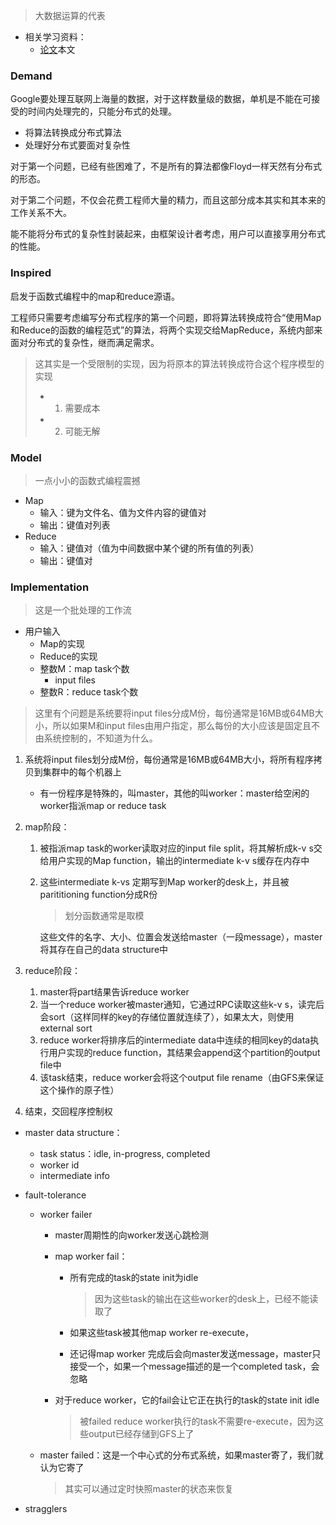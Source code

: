 >大数据运算的代表

+ 相关学习资料：
	+ [论文](http://nil.csail.mit.edu/6.824/2022/papers/mapreduce.pdf)本文

### Demand

Google要处理互联网上海量的数据，对于这样数量级的数据，单机是不能在可接受的时间内处理完的，只能分布式的处理。
+ 将算法转换成分布式算法
+ 处理好分布式要面对复杂性

对于第一个问题，已经有些困难了，不是所有的算法都像Floyd一样天然有分布式的形态。

对于第二个问题，不仅会花费工程师大量的精力，而且这部分成本其实和其本来的工作关系不大。

能不能将分布式的复杂性封装起来，由框架设计者考虑，用户可以直接享用分布式的性能。

### Inspired

启发于函数式编程中的map和reduce源语。

工程师只需要考虑编写分布式程序的第一个问题，即将算法转换成符合“使用Map和Reduce的函数的编程范式”的算法，将两个实现交给MapReduce，系统内部来面对分布式的复杂性，继而满足需求。

>这其实是一个受限制的实现，因为将原本的算法转换成符合这个程序模型的实现
>+ 1. 需要成本
>+ 2. 可能无解

### Model
>一点小小的函数式编程震撼

+ Map
	+ 输入：键为文件名、值为文件内容的键值对
	+ 输出：键值对列表
+ Reduce
	+ 输入：键值对（值为中间数据中某个键的所有值的列表）
	+ 输出：键值对

### Implementation
>这是一个批处理的工作流

+ 用户输入
	+ Map的实现
	+ Reduce的实现
	+ 整数M：map task个数
		+ input files
	+ 整数R：reduce task个数
>这里有个问题是系统要将input files分成M份，每份通常是16MB或64MB大小，所以如果M和input files由用户指定，那么每份的大小应该是固定且不由系统控制的，不知道为什么。

1. 系统将input files划分成M份，每份通常是16MB或64MB大小，将所有程序拷贝到集群中的每个机器上
	+ 有一份程序是特殊的，叫master，其他的叫worker：master给空闲的worker指派map or reduce task
2. map阶段：
	1. 被指派map task的worker读取对应的input file split，将其解析成k-v s交给用户实现的Map function，输出的intermediate k-v s缓存在内存中
	2. 这些intermediate k-vs 定期写到Map worker的desk上，并且被parititioning function分成R份
		>划分函数通常是取模

		这些文件的名字、大小、位置会发送给master（一段message），master将其存在自己的data structure中

3. reduce阶段：
	1. master将part结果告诉reduce worker
	2. 当一个reduce worker被master通知，它通过RPC读取这些k-v s，读完后会sort（这样同样的key的存储位置就连续了），如果太大，则使用external sort
	3. reduce worker将排序后的intermediate data中连续的相同key的data执行用户实现的reduce function，其结果会append这个partition的output file中
	4. 该task结束，reduce worker会将这个output file rename（由GFS来保证这个操作的原子性）

4. 结束，交回程序控制权

+ master data structure：
	+ task status：idle, in-progress, completed
	+ worker id
	+ intermediate info

+ fault-tolerance
	+ worker failer
		+ master周期性的向worker发送心跳检测
		+ map worker fail：
			+ 所有完成的task的state init为idle
				>因为这些task的输出在这些worker的desk上，已经不能读取了

			+ 如果这些task被其他map worker re-execute，
			+ 还记得map worker 完成后会向master发送message，master只接受一个，如果一个message描述的是一个completed task，会忽略

		+ 对于reduce worker，它的fail会让它正在执行的task的state init idle
			>被failed reduce worker执行的task不需要re-execute，因为这些output已经存储到GFS上了

	+ master failed：这是一个中心式的分布式系统，如果master寄了，我们就认为它寄了
		>其实可以通过定时快照master的状态来恢复

+ stragglers